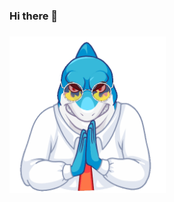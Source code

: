 ### Hi there 👋 
<h3><img align="center" height="250" src="https://github.com/LwaziNcubeX/LwaziNcubeX/blob/main/shark.gif"></h3> 
